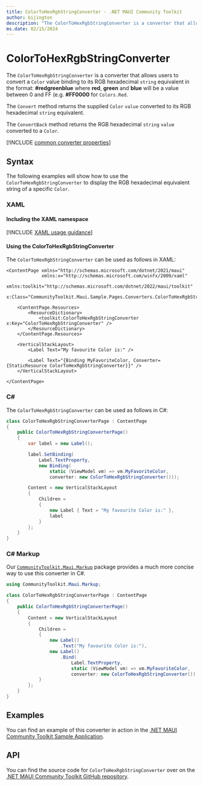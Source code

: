 ```yaml
---
title: ColorToHexRgbStringConverter - .NET MAUI Community Toolkit
author: bijington
description: "The ColorToHexRgbStringConverter is a converter that allows users to convert a Color value binding to its RGB hexadecimal string equivalent."
ms.date: 02/15/2024
---
```


# ColorToHexRgbStringConverter

The `ColorToHexRgbStringConverter` is a converter that allows users to convert a `Color` value binding to its RGB hexadecimal `string` equivalent in the format: **#redgreenblue** where **red**, **green** and **blue** will be a value between 0 and FF (e.g. **#FF0000** for `Colors.Red`.

The `Convert` method returns the supplied `Color` `value` converted to its RGB hexadecimal `string` equivalent.

The `ConvertBack` method returns the RGB hexadecimal `string` `value` converted to a `Color`.

[!INCLUDE [common converter properties](../includes/communitytoolkit-converter.md)]

## Syntax

The following examples will show how to use the `ColorToHexRgbStringConverter` to display the RGB hexadecimal equivalent string of a specific `Color`.

### XAML

#### Including the XAML namespace

[!INCLUDE [XAML usage guidance](../includes/xaml-usage.md)]

#### Using the ColorToHexRgbStringConverter

The `ColorToHexRgbStringConverter` can be used as follows in XAML:

```xaml
<ContentPage xmlns="http://schemas.microsoft.com/dotnet/2021/maui"
             xmlns:x="http://schemas.microsoft.com/winfx/2009/xaml"
             xmlns:toolkit="http://schemas.microsoft.com/dotnet/2022/maui/toolkit"
             x:Class="CommunityToolkit.Maui.Sample.Pages.Converters.ColorToHexRgbStringConverterPage">

    <ContentPage.Resources>
        <ResourceDictionary>
            <toolkit:ColorToHexRgbStringConverter x:Key="ColorToHexRgbStringConverter" />
        </ResourceDictionary>
    </ContentPage.Resources>

    <VerticalStackLayout>
        <Label Text="My favourite Color is:" />

        <Label Text="{Binding MyFavoriteColor, Converter={StaticResource ColorToHexRgbStringConverter}}" />
    </VerticalStackLayout>

</ContentPage>
```

### C#

The `ColorToHexRgbStringConverter` can be used as follows in C#:

```csharp
class ColorToHexRgbStringConverterPage : ContentPage
{
    public ColorToHexRgbStringConverterPage()
    {
        var label = new Label();

        label.SetBinding(
            Label.TextProperty,
            new Binding(
                static (ViewModel vm) => vm.MyFavoriteColor,
                converter: new ColorToHexRgbStringConverter()));

        Content = new VerticalStackLayout
        {
            Children =
            {
                new Label { Text = "My favourite Color is:" },
                label
            }
        };
    }
}
```

### C# Markup

Our [`CommunityToolkit.Maui.Markup`](../markup/markup.md) package provides a much more concise way to use this converter in C#.

```csharp
using CommunityToolkit.Maui.Markup;

class ColorToHexRgbStringConverterPage : ContentPage
{
    public ColorToHexRgbStringConverterPage()
    {
        Content = new VerticalStackLayout
        {
            Children =
            {
                new Label()
                    .Text("My favourite Color is:"),
                new Label()
                    .Bind(
                        Label.TextProperty,
                        static (ViewModel vm) => vm.MyFavoriteColor,
                        converter: new ColorToHexRgbStringConverter())
            }
        };
    }
}
```

## Examples

You can find an example of this converter in action in the [.NET MAUI Community Toolkit Sample Application](https://github.com/CommunityToolkit/Maui/blob/main/samples/CommunityToolkit.Maui.Sample/Pages/Converters/ColorsConverterPage.xaml).

## API

You can find the source code for `ColorToHexRgbStringConverter` over on the [.NET MAUI Community Toolkit GitHub repository](https://github.com/CommunityToolkit/Maui/blob/main/src/CommunityToolkit.Maui/Converters/ColorToStringConverter.shared.cs).
